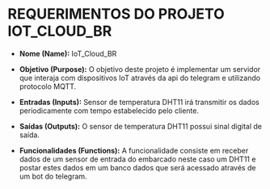 # REQUERIMENTOS DO PROJETO IOT_CLOUD_BR

* **Nome (Name):** IoT_Cloud_BR

* **Objetivo (Purpose):** O objetivo deste projeto é implementar um servidor que interaja com dispositivos IoT através da api do telegram e utilizando protocolo MQTT.

* **Entradas (Inputs):** Sensor de temperatura DHT11 irá transmitir os dados periodicamente com tempo estabelecido pelo cliente.

* **Saídas (Outputs):** O sensor de temperatura DHT11 possui sinal digital de saída.

* **Funcionalidades (Functions):** A funcionalidade consiste em receber dados de um sensor de entrada do embarcado neste caso um DHT11 e postar estes dados em um banco dados que será acessado através de um bot do telegram.    
